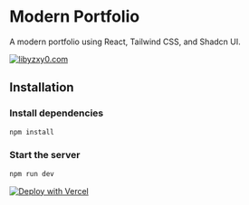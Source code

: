 

# Modern Portfolio

A modern portfolio using React, Tailwind CSS, and Shadcn UI.

[![libyzxy0.com](https://img.shields.io/website.svg?down_color=red&down_message=down&up_color=green&up_message=up&url=http%3A%2F%2Flibyzxy0.com)](http://libyzxy0.com)

## Installation 

### Install dependencies
```sh
npm install
```

### Start the server
```sh
npm run dev
```

[![Deploy with Vercel](https://vercel.com/button)](https://vercel.com/new/clone?repository-url=https://github.com/libyzxy0/modern-portfolio)
